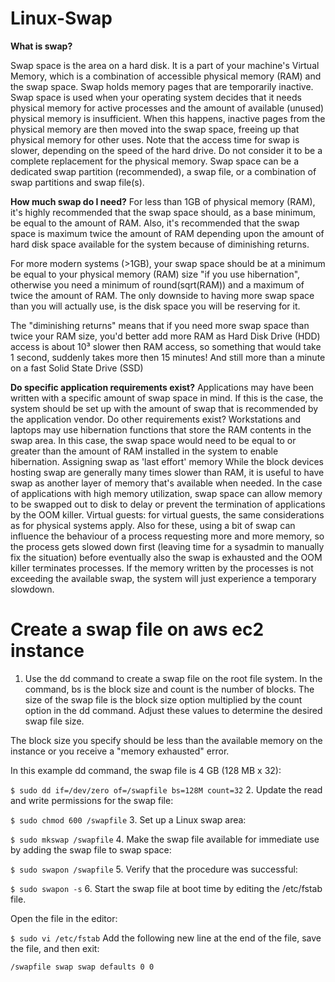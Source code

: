 # Linux-Swap

<b>What is swap?</b>

Swap space is the area on a hard disk. It is a part of your machine's Virtual Memory, which is a combination of accessible physical memory (RAM) and the swap space. Swap holds memory pages that are temporarily inactive. Swap space is used when your operating system decides that it needs physical memory for active processes and the amount of available (unused) physical memory is insufficient. When this happens, inactive pages from the physical memory are then moved into the swap space, freeing up that physical memory for other uses. Note that the access time for swap is slower, depending on the speed of the hard drive. Do not consider it to be a complete replacement for the physical memory. Swap space can be a dedicated swap partition (recommended), a swap file, or a combination of swap partitions and swap file(s).

<b>How much swap do I need?</b>
For less than 1GB of physical memory (RAM), it's highly recommended that the swap space should, as a base minimum, be equal to the amount of RAM. Also, it's recommended that the swap space is maximum twice the amount of RAM depending upon the amount of hard disk space available for the system because of diminishing returns.

For more modern systems (>1GB), your swap space should be at a minimum be equal to your physical memory (RAM) size "if you use hibernation", otherwise you need a minimum of round(sqrt(RAM)) and a maximum of twice the amount of RAM. The only downside to having more swap space than you will actually use, is the disk space you will be reserving for it.

The "diminishing returns" means that if you need more swap space than twice your RAM size, you'd better add more RAM as Hard Disk Drive (HDD) access is about 10³ slower then RAM access, so something that would take 1 second, suddenly takes more then 15 minutes! And still more than a minute on a fast Solid State Drive (SSD)

<b>Do specific application requirements exist?</b> 
Applications may have been written with a specific amount of swap space in mind. If this is the case, the system should be set up with the amount of swap that is recommended by the application vendor.
Do other requirements exist? Workstations and laptops may use hibernation functions that store the RAM contents in the swap area. In this case, the swap space would need to be equal to or greater than the amount of RAM installed in the system to enable hibernation.
Assigning swap as 'last effort' memory While the block devices hosting swap are generally many times slower than RAM, it is useful to have swap as another layer of memory that's available when needed. In the case of applications with high memory utilization, swap space can allow memory to be swapped out to disk to delay or prevent the termination of applications by the OOM killer.
Virtual guests: for virtual guests, the same considerations as for physical systems apply. Also for these, using a bit of swap can influence the behaviour of a process requesting more and more memory, so the process gets slowed down first (leaving time for a sysadmin to manually fix the situation) before eventually also the swap is exhausted and the OOM killer terminates processes. If the memory written by the processes is not exceeding the available swap, the system will just experience a temporary slowdown.


<b><h1>Create a swap file on aws ec2 instance</h1></b>


1.    Use the dd command to create a swap file on the root file system. In the command, bs is the block size and count is the number of blocks. The size of the swap file is the block size option multiplied by the count option in the dd command. Adjust these values to determine the desired swap file size.

The block size you specify should be less than the available memory on the instance or you receive a "memory exhausted" error.

In this example dd command, the swap file is 4 GB (128 MB x 32):

```$ sudo dd if=/dev/zero of=/swapfile bs=128M count=32```
2.    Update the read and write permissions for the swap file:

```$ sudo chmod 600 /swapfile```
3.    Set up a Linux swap area:

```$ sudo mkswap /swapfile```
4.    Make the swap file available for immediate use by adding the swap file to swap space:

```$ sudo swapon /swapfile```
5.    Verify that the procedure was successful:

```$ sudo swapon -s```
6.    Start the swap file at boot time by editing the /etc/fstab file.

Open the file in the editor:

```$ sudo vi /etc/fstab```
Add the following new line at the end of the file, save the file, and then exit:

```/swapfile swap swap defaults 0 0```
